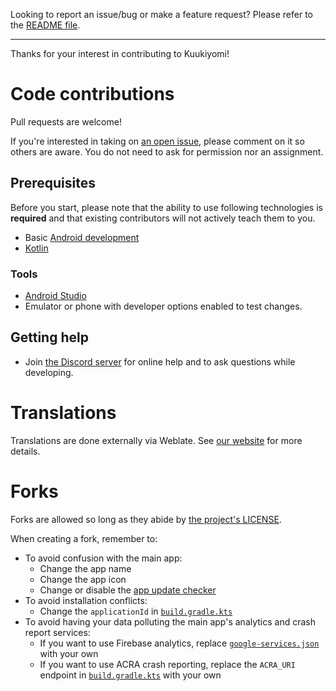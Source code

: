 Looking to report an issue/bug or make a feature request? Please refer to the [README file](https://github.com/LuftVerbot/kuukiyomi#issues-feature-requests-and-contributing).

---

Thanks for your interest in contributing to Kuukiyomi!


# Code contributions

Pull requests are welcome!

If you're interested in taking on [an open issue](https://github.com/LuftVerbot/Kuukiyomi/issues), please comment on it so others are aware.
You do not need to ask for permission nor an assignment.

## Prerequisites

Before you start, please note that the ability to use following technologies is **required** and that existing contributors will not actively teach them to you.

- Basic [Android development](https://developer.android.com/)
- [Kotlin](https://kotlinlang.org/)

### Tools

- [Android Studio](https://developer.android.com/studio)
- Emulator or phone with developer options enabled to test changes.

## Getting help

- Join [the Discord server](https://discord.gg/s82Vu589Ya) for online help and to ask questions while developing.

# Translations

Translations are done externally via Weblate. See [our website](https://aniyomi.org/help/contribution/#translation) for more details.


# Forks

Forks are allowed so long as they abide by [the project's LICENSE](https://github.com/tachiyomiorg/tachiyomi/blob/master/LICENSE).

When creating a fork, remember to:

- To avoid confusion with the main app:
    - Change the app name
    - Change the app icon
    - Change or disable the [app update checker](https://github.com/LuftVerbot/kuukiyomi/blob/master/app/src/main/java/eu/kanade/tachiyomi/data/updater/AppUpdateChecker.kt)
- To avoid installation conflicts:
    - Change the `applicationId` in [`build.gradle.kts`](https://github.com/LuftVerbot/kuukiyomi/blob/master/app/build.gradle.kts)
- To avoid having your data polluting the main app's analytics and crash report services:
    - If you want to use Firebase analytics, replace [`google-services.json`](https://github.com/aniyomiorg/aniyomi/blob/master/app/src/standard/google-services.json) with your own
    - If you want to use ACRA crash reporting, replace the `ACRA_URI` endpoint in [`build.gradle.kts`](https://github.com/aniyomiorg/aniyomi/blob/master/app/build.gradle.kts) with your own
